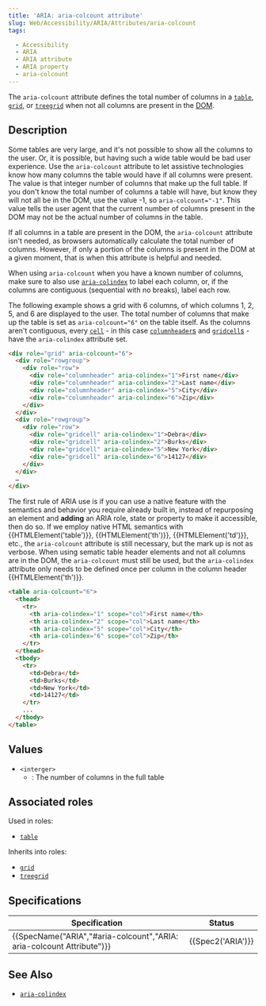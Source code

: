 ```yaml
---
title: 'ARIA: aria-colcount attribute'
slug: Web/Accessibility/ARIA/Attributes/aria-colcount
tags: 

  - Accessibility
  - ARIA
  - ARIA attribute
  - ARIA property
  - aria-colcount
---
```


The `aria-colcount` attribute defines the total number of columns in a [`table`](/en-US/docs/Web/Accessibility/ARIA/Roles/Table_role), [`grid`](/en-US/docs/Web/Accessibility/ARIA/Roles/Grid_role), or [`treegrid`](/en-US/docs/Web/Accessibility/ARIA/Roles/Treegrid_role) when not all columns are present in the [DOM](/en-US/docs/Glossary/DOM).

## Description

Some tables are very large, and it's not possible to show all the columns to the user. Or, it is possible, but having such a wide table would be bad user experience. Use the `aria-colcount` attribute to let assistive technologies know how many columns the table would have if all columns were present. The value is that integer number of columns that make up the full table. If you don't know the total number of columns a table will have, but know they will not all be in the DOM, use the value -1, so `aria-colcount="-1"`. This value tells the user agent that the current number of columns present in the DOM may not be the actual number of columns in the table.

If all columns in a table are present in the DOM, the `aria-colcount` attribute isn't needed, as browsers automatically calculate the total number of columns. However, if only a portion of the columns is present in the DOM at a given moment, that is when this attribute is helpful and needed. 

When using `aria-colcount` when you have a known number of columns, make sure to also use [`aria-colindex`](/en-US/docs/Web/Accessibility/ARIA/Attributes/aria-colindex) to label each column, or, if the columns are contiguous (sequential with no breaks), label each row.

The following example shows a grid with 6 columns, of which columns 1, 2, 5, and 6 are displayed to the user. The total number of columns that make up the table is set as `aria-colcount="6"` on the table itself. As the columns aren't contiguous, every [`cell`](/en-US/docs/Web/Accessibility/ARIA/Roles/Cell_role) - in this case [`columnheader`s](/en-US/docs/Web/Accessibility/ARIA/Roles/Columnheader_role) and [`gridcell`s](/en-US/docs/Web/Accessibility/ARIA/Roles/Gridcell_role) - have the `aria-colindex` attribute set.

```html
<div role="grid" aria-colcount="6">
  <div role="rowgroup">
    <div role="row">
      <div role="columnheader" aria-colindex="1">First name</div>
      <div role="columnheader" aria-colindex="2">Last name</div>
      <div role="columnheader" aria-colindex="5">City</div>
      <div role="columnheader" aria-colindex="6">Zip</div>
    </div>
  </div>
  <div role="rowgroup">
    <div role="row">
      <div role="gridcell" aria-colindex="1">Debra</div>
      <div role="gridcell" aria-colindex="2">Burks</div>
      <div role="gridcell" aria-colindex="5">New York</div>
      <div role="gridcell" aria-colindex="6">14127</div>
    </div>
  </div>
  …
</div>
```

The first rule of ARIA use is if you can use a native feature with the semantics and behavior you require already built in, instead of repurposing an element and **adding** an ARIA role, state or property to make it accessible, then do so. If we employ native HTML semantics with {{HTMLElement('table')}}, {{HTMLElement('th')}}, {{HTMLElement('td')}}, etc., the  `aria-colcount` attribute is still necessary, but the mark up is not as verbose. When using sematic table header elements and not all columns are in the DOM, the `aria-colcount` must still be used, but the `aria-colindex` attribute only needs to be defined once per column in the column header {{HTMLElement('th')}}.

```html
<table aria-colcount="6">
  <thead>
    <tr>
      <th aria-colindex="1" scope="col">First name</th>
      <th aria-colindex="2" scope="col">Last name</th>
      <th aria-colindex="5" scope="col">City</th>
      <th aria-colindex="6" scope="col">Zip</th>
    </tr>
  </thead>
  <tbody>
    <tr>
      <td>Debra</td>
      <td>Burks</td>
      <td>New York</td>
      <td>14127</td>
    </tr>
    ...
  </tbody>
</table>
```



## Values

- `<interger>`
  - : The number of columns in the full table

## Associated roles

Used in roles: 

- [`table`](/en-US/docs/Web/Accessibility/ARIA/Role/Table_role/)

Inherits into roles:

- [`grid`](/en-US/docs/Web/Accessibility/ARIA/Roles/Grid_role)
- [`treegrid`](/en-US/docs/Web/Accessibility/ARIA/Roles/Treegrid_role)

## Specifications

| Specification | Status | 
| ------------- | ------  |
| {{SpecName("ARIA","#aria-colcount","ARIA: aria-colcount Attribute")}}  | {{Spec2('ARIA')}} |


## See Also

- [`aria-colindex`](/en-US/docs/Web/Accessibility/ARIA/Attributes/aria-colindex)
